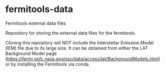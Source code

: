 # fermitools-data
Fermitools external data files

Repository for storing the external data files for the fermitools.

Cloning this repository will NOT include the Interstellar Emission Model (IEM) file due to its large size.  It can be obtained from either the LAT Background Model page (https://fermi.gsfc.nasa.gov/ssc/data/access/lat/BackgroundModels.html) or by installing the Fermitools via conda.
